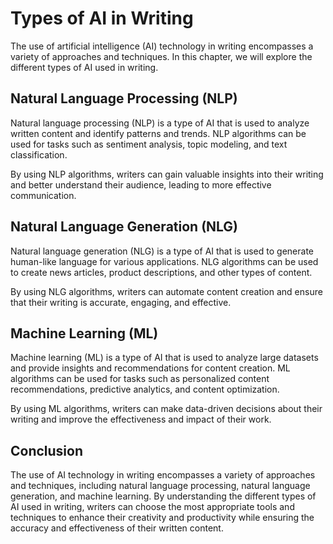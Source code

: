Types of AI in Writing
==============================================================

The use of artificial intelligence (AI) technology in writing encompasses a variety of approaches and techniques. In this chapter, we will explore the different types of AI used in writing.

Natural Language Processing (NLP)
---------------------------------

Natural language processing (NLP) is a type of AI that is used to analyze written content and identify patterns and trends. NLP algorithms can be used for tasks such as sentiment analysis, topic modeling, and text classification.

By using NLP algorithms, writers can gain valuable insights into their writing and better understand their audience, leading to more effective communication.

Natural Language Generation (NLG)
---------------------------------

Natural language generation (NLG) is a type of AI that is used to generate human-like language for various applications. NLG algorithms can be used to create news articles, product descriptions, and other types of content.

By using NLG algorithms, writers can automate content creation and ensure that their writing is accurate, engaging, and effective.

Machine Learning (ML)
---------------------

Machine learning (ML) is a type of AI that is used to analyze large datasets and provide insights and recommendations for content creation. ML algorithms can be used for tasks such as personalized content recommendations, predictive analytics, and content optimization.

By using ML algorithms, writers can make data-driven decisions about their writing and improve the effectiveness and impact of their work.

Conclusion
----------

The use of AI technology in writing encompasses a variety of approaches and techniques, including natural language processing, natural language generation, and machine learning. By understanding the different types of AI used in writing, writers can choose the most appropriate tools and techniques to enhance their creativity and productivity while ensuring the accuracy and effectiveness of their written content.
